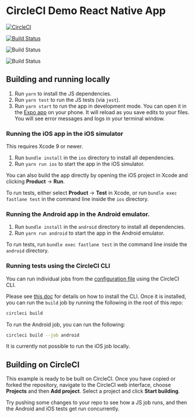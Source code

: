 # CircleCI Demo React Native App

[![CircleCI](https://circleci.com/gh/CircleCI-Public/circleci-demo-react-native.svg?style=svg)](https://circleci.com/gh/CircleCI-Public/circleci-demo-react-native)

[![Build Status](https://badge.buildkite.com/d26c771d2c5e9861cb35954c76e93d7588a20481acb0d1fb25.svg)](https://buildkite.com/imaginex-consulting-dev/circleci-react-native-sample)

![Build Status](
https://codebuild.us-east-2.amazonaws.com/badges?uuid=eyJlbmNyeXB0ZWREYXRhIjoieEdjUHExNVJBRDlwd0lERVBvaDBGZDF6VE52MnJPTmphdHJVU1Zaemx0VWo5SkFSTUV6T2RLS2VnZzdLdDc1SDhjV3haQVc5bFIxbzJSZUY2cTBCdTg0PSIsIml2UGFyYW1ldGVyU3BlYyI6IjNBUkN3UXMzZ3k1Q2FqZHYiLCJtYXRlcmlhbFNldFNlcmlhbCI6MX0%3D&branch=master)

![Build Status](https://app.bitrise.io/app/0401cf1dabc1a038/status.svg?token=e-K2oonKyQ5Zy65WHC2YNw)

## Building and running locally

1. Run `yarn` to install the JS dependencies.
2. Run `yarn test` to run the JS tests (via `jest`).
3. Run `yarn start` to run the app in development mode. You can open it
   in the [Expo app](https://expo.io) on your phone. It will reload as
   you save edits to your files. You will see error messages and logs in
   your terminal window.

### Running the iOS app in the iOS simulator

This requires Xcode 9 or newer.

1. Run `bundle install` in the `ios` directory to install all
   dependencies.
2. Run `yarn run ios` to start the app in the iOS simulator.

You can also build the app directly by opening the iOS project in Xcode
and clicking **Product** -> **Run**.

To run tests, either select **Product** -> **Test** in Xcode, or run
`bundle exec fastlane test` in the command line inside the `ios`
directory.

### Running the Android app in the Android emulator.

1. Run `bundle install` in the `android` directory to install all
   dependencies.
2. Run `yarn run android` to start the app in the Android emulator.

To run tests, run `bundle exec fastlane test` in the command line inside
the `android` directory.

### Running tests using the CircleCI CLI

You can run individual jobs from the [configuration
file](https://github.com/CircleCI-Public/circleci-demo-ios/blob/master/.circleci/config.yml)
using the CircleCI CLI.

Please see [this doc](https://circleci.com/docs/2.0/local-jobs/#nav-button)
for details on how to install the CLI. Once it is installed, you can run
the `build` job by running the following in the root of this repo:

```bash
circleci build
```

To run the Android job, you can run the following:

```bash
circleci build --job android
```

It is currently not possible to run the iOS job locally.

## Building on CircleCI

This example is ready to be built on CircleCI. Once you have copied or
forked the repository, navigate to the CircleCI web interface, choose
**Projects** and then **Add project**. Select a project and click
**Start building**.

Try pushing some changes to your repo to see how a JS job runs, and
then the Android and iOS tests get run concurrently.
